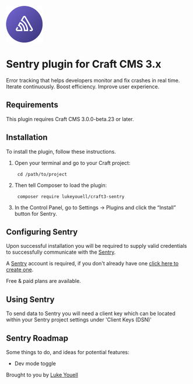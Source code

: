 <img src="resources/img/icon.png" alt="icon" width="100" height="100">

# Sentry plugin for Craft CMS 3.x

Error tracking that helps developers monitor and fix crashes in real time. Iterate continuously. Boost efficiency. Improve user experience.

## Requirements

This plugin requires Craft CMS 3.0.0-beta.23 or later.

## Installation

To install the plugin, follow these instructions.

1. Open your terminal and go to your Craft project:

        cd /path/to/project

2. Then tell Composer to load the plugin:

        composer require lukeyouell/craft3-sentry

3. In the Control Panel, go to Settings → Plugins and click the “Install” button for Sentry.

## Configuring Sentry

Upon successful installation you will be required to supply valid credentials to successfully communicate with the [Sentry](https://sentry.io).

A [Sentry](https://sentry.io) account is required, if you don't already have one [click here to create one](https://sentry.io/signup).

Free & paid plans are available.

## Using Sentry

To send data to Sentry you will need a client key which can be located within your Sentry project settings under 'Client Keys (DSN)'

## Sentry Roadmap

Some things to do, and ideas for potential features:

- Dev mode toggle

Brought to you by [Luke Youell](https://github.com/lukeyouell)
